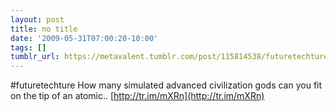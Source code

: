 ```yaml
---
layout: post
title: no title
date: '2009-05-31T07:00:20-10:00'
tags: []
tumblr_url: https://metavalent.tumblr.com/post/115814538/futuretechture-how-many-simulated-advanced
---
```

#futuretechture How many simulated advanced civilization gods can you fit on the tip of an atomic.. [http://tr.im/mXRn](http://tr.im/mXRn)

